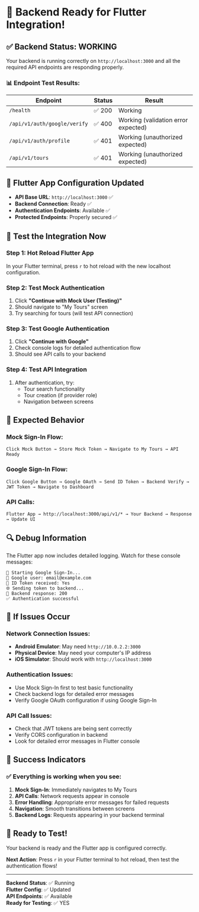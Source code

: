 # 🎉 Backend Ready for Flutter Integration!

## ✅ Backend Status: WORKING

Your backend is running correctly on `http://localhost:3000` and all the required API endpoints are responding properly.

### 📊 Endpoint Test Results:

| Endpoint | Status | Result |
|----------|--------|---------|
| `/health` | ✅ 200 | Working |
| `/api/v1/auth/google/verify` | ✅ 400 | Working (validation error expected) |
| `/api/v1/auth/profile` | ✅ 401 | Working (unauthorized expected) |
| `/api/v1/tours` | ✅ 401 | Working (unauthorized expected) |

## 🚀 Flutter App Configuration Updated

- **API Base URL**: `http://localhost:3000` ✅
- **Backend Connection**: Ready ✅
- **Authentication Endpoints**: Available ✅
- **Protected Endpoints**: Properly secured ✅

## 🧪 Test the Integration Now

### Step 1: Hot Reload Flutter App
In your Flutter terminal, press `r` to hot reload with the new localhost configuration.

### Step 2: Test Mock Authentication
1. Click **"Continue with Mock User (Testing)"**
2. Should navigate to "My Tours" screen
3. Try searching for tours (will test API connection)

### Step 3: Test Google Authentication
1. Click **"Continue with Google"**
2. Check console logs for detailed authentication flow
3. Should see API calls to your backend

### Step 4: Test API Integration
1. After authentication, try:
   - Tour search functionality
   - Tour creation (if provider role)
   - Navigation between screens

## 📱 Expected Behavior

### Mock Sign-In Flow:
```
Click Mock Button → Store Mock Token → Navigate to My Tours → API Ready
```

### Google Sign-In Flow:
```
Click Google Button → Google OAuth → Send ID Token → Backend Verify → JWT Token → Navigate to Dashboard
```

### API Calls:
```
Flutter App → http://localhost:3000/api/v1/* → Your Backend → Response → Update UI
```

## 🔍 Debug Information

The Flutter app now includes detailed logging. Watch for these console messages:

```
🔐 Starting Google Sign-In...
📱 Google user: email@example.com
🎫 ID Token received: Yes
🌐 Sending token to backend...
📡 Backend response: 200
✅ Authentication successful
```

## 🐛 If Issues Occur

### Network Connection Issues:
- **Android Emulator**: May need `http://10.0.2.2:3000`
- **Physical Device**: May need your computer's IP address
- **iOS Simulator**: Should work with `http://localhost:3000`

### Authentication Issues:
- Use Mock Sign-In first to test basic functionality
- Check backend logs for detailed error messages
- Verify Google OAuth configuration if using Google Sign-In

### API Call Issues:
- Check that JWT tokens are being sent correctly
- Verify CORS configuration in backend
- Look for detailed error messages in Flutter console

## 🎯 Success Indicators

### ✅ Everything is working when you see:
1. **Mock Sign-In**: Immediately navigates to My Tours
2. **API Calls**: Network requests appear in console
3. **Error Handling**: Appropriate error messages for failed requests
4. **Navigation**: Smooth transitions between screens
5. **Backend Logs**: Requests appearing in your backend terminal

## 🚀 Ready to Test!

Your backend is ready and the Flutter app is configured correctly. 

**Next Action**: Press `r` in your Flutter terminal to hot reload, then test the authentication flows!

---

**Backend Status**: ✅ Running  
**Flutter Config**: ✅ Updated  
**API Endpoints**: ✅ Available  
**Ready for Testing**: ✅ YES